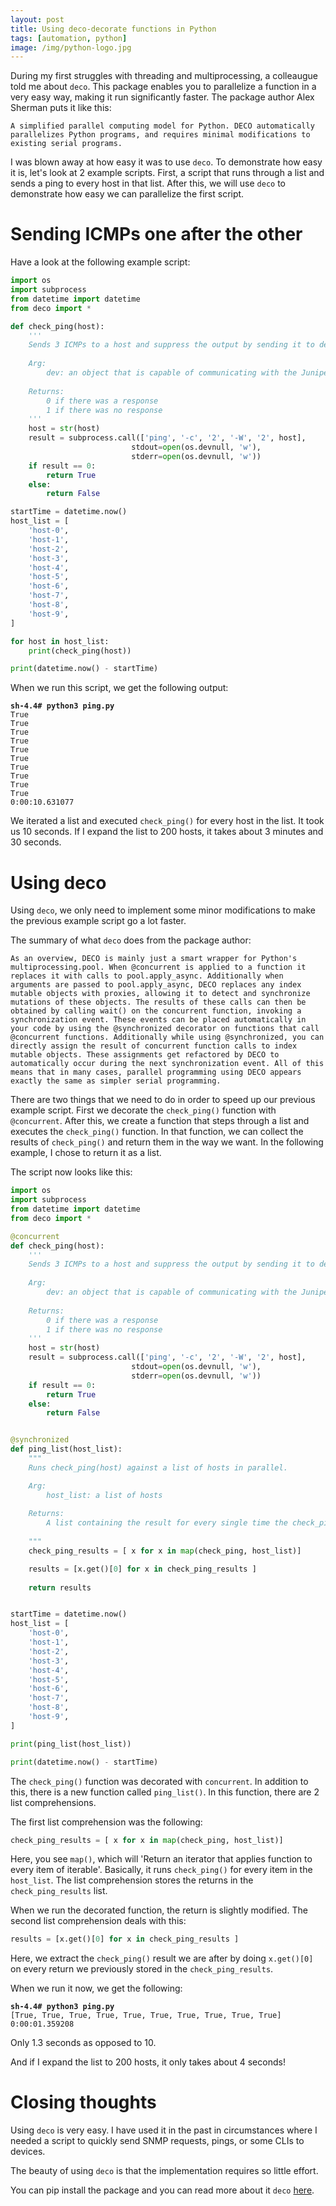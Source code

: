 ```yaml
---
layout: post
title: Using deco-decorate functions in Python
tags: [automation, python]
image: /img/python-logo.jpg
---
```


During my first struggles with threading and multiprocessing, a colleaugue told me about `deco`. This package enables you to parallelize a function in a very easy way, making it run significantly faster. The package author Alex Sherman puts it like this:

`A simplified parallel computing model for Python. DECO automatically parallelizes Python programs, and requires minimal modifications to existing serial programs.`

I was blown away at how easy it was to use `deco`. To demonstrate how easy it is, let's look at 2 example scripts. First, a script that runs through a list and sends a ping to every host in that list. After this, we will use `deco` to demonstrate how easy we can parallelize the first script.


Sending ICMPs one after the other
=================================

Have a look at the following example script:

```python
import os
import subprocess
from datetime import datetime
from deco import *

def check_ping(host):
    '''
    Sends 3 ICMPs to a host and suppress the output by sending it to devnull.
    
    Arg:
        dev: an object that is capable of communicating with the Juniper API.
    
    Returns:
        0 if there was a response
        1 if there was no response
    '''
    host = str(host)
    result = subprocess.call(['ping', '-c', '2', '-W', '2', host],
                           stdout=open(os.devnull, 'w'),
                           stderr=open(os.devnull, 'w'))
    if result == 0:
        return True
    else:        
        return False

startTime = datetime.now()
host_list = [
    'host-0',    
    'host-1',
    'host-2',
    'host-3',
    'host-4',
    'host-5',
    'host-6',
    'host-7',
    'host-8',
    'host-9',   
]

for host in host_list:
    print(check_ping(host))

print(datetime.now() - startTime)
```

When we run this script, we get the following output:

<pre style="font-size:12px">
<b>sh-4.4# python3 ping.py</b>
True
True
True
True
True
True
True
True
True
True
0:00:10.631077
</pre>   

We iterated a list and executed `check_ping()` for every host in the list. It took us 10 seconds. If I expand the list to 200 hosts, it takes about 3 minutes and 30 seconds.


Using deco
==========

Using `deco`, we only need to implement some minor modifications to make the previous example script go a lot faster.

The summary of what `deco` does from the package author:
```
As an overview, DECO is mainly just a smart wrapper for Python's multiprocessing.pool. When @concurrent is applied to a function it replaces it with calls to pool.apply_async. Additionally when arguments are passed to pool.apply_async, DECO replaces any index mutable objects with proxies, allowing it to detect and synchronize mutations of these objects. The results of these calls can then be obtained by calling wait() on the concurrent function, invoking a synchronization event. These events can be placed automatically in your code by using the @synchronized decorator on functions that call @concurrent functions. Additionally while using @synchronized, you can directly assign the result of concurrent function calls to index mutable objects. These assignments get refactored by DECO to automatically occur during the next synchronization event. All of this means that in many cases, parallel programming using DECO appears exactly the same as simpler serial programming.
```

There are two things that we need to do in order to speed up our previous example script. First we decorate the `check_ping()` function with `@concurrent`. After this, we create a function that steps through a list and executes the `check_ping()` function. In that function, we can collect the results of `check_ping()` and return them in the way we want. In the following example, I chose to return it as a list.

The script now looks like this:

```python
import os
import subprocess
from datetime import datetime
from deco import *

@concurrent
def check_ping(host):
    '''
    Sends 3 ICMPs to a host and suppress the output by sending it to devnull.
    
    Arg:
        dev: an object that is capable of communicating with the Juniper API.
    
    Returns:
        0 if there was a response
        1 if there was no response
    '''
    host = str(host)
    result = subprocess.call(['ping', '-c', '2', '-W', '2', host],
                           stdout=open(os.devnull, 'w'),
                           stderr=open(os.devnull, 'w'))
    if result == 0:
        return True
    else:        
        return False


@synchronized
def ping_list(host_list):
    """
    Runs check_ping(host) against a list of hosts in parallel.

    Arg:
        host_list: a list of hosts
    
    Returns:
        A list containing the result for every single time the check_ping(host) ran
    
    """
    check_ping_results = [ x for x in map(check_ping, host_list)]

    results = [x.get()[0] for x in check_ping_results ]
    
    return results


startTime = datetime.now()
host_list = [
    'host-0',    
    'host-1',
    'host-2',
    'host-3',
    'host-4',
    'host-5',
    'host-6',
    'host-7',
    'host-8',
    'host-9',
]

print(ping_list(host_list))

print(datetime.now() - startTime)
```

The `check_ping()` function was decorated with `concurrent`. In addition to this, there is a new function called `ping_list()`. In this function, there are 2 list comprehensions. 

The first list comprehension was the following:
```python
check_ping_results = [ x for x in map(check_ping, host_list)]
```

Here, you see `map()`, which will 'Return an iterator that applies function to every item of iterable'. Basically, it runs `check_ping()` for every item in the `host_list`. The list comprehension stores the returns in the `check_ping_results` list.

When we run the decorated function, the return is slightly modified. The second list comprehension deals with this:

```python
results = [x.get()[0] for x in check_ping_results ]
```

Here, we extract the `check_ping()` result we are after by doing `x.get()[0]` on every return we previously stored in the `check_ping_results`.

When we run it now, we get the following:

<pre style="font-size:12px">
<b>sh-4.4# python3 ping.py</b>
[True, True, True, True, True, True, True, True, True, True]
0:00:01.359208
</pre>

Only 1.3 seconds as opposed to 10.

And if I expand the list to 200 hosts, it only takes about 4 seconds!


Closing thoughts
================

Using `deco` is very easy. I have used it in the past in circumstances where I needed a script to quickly send SNMP requests, pings, or some CLIs to devices. 

The beauty of using `deco` is that the implementation requires so little effort.

You can pip install the package and you can read more about it `deco` [here](https://github.com/alex-sherman/deco). 